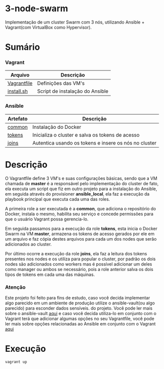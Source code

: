 # 3-node-swarm

Implementação de um cluster Swarm com 3 nós, utilizando Ansible + Vagrant(com VirtualBox como Hypervisor).

# Sumário

### Vagrant
| Arquivo | Descrição |
|---|---|
| [Vagrantfile](https://github.com/fermino-linux/3-node-swarm/blob/main/Vagrantfile) | Definições das VM's
| [install.sh](https://github.com/fermino-linux/bash-training/blob/main/ansible/install.sh) | Script de instalação do Ansible

### Ansible
| Artefato | Descrição | 
|---|---|
|[common](https://github.com/fermino-linux/3-node-swarm/tree/main/roles/common)| Instalação do Docker |
|[tokens](https://github.com/fermino-linux/3-node-swarm/tree/main/roles/tokens)| Inicializa o cluster e salva os tokens de acesso |
|[joins](https://github.com/fermino-linux/3-node-swarm/tree/main/roles/joins) | Autentica usando os tokens e insere os nós no cluster |


# Descrição
O Vagrantfile define 3 VM's e suas configurações básicas, sendo que a VM chamada de **master** é a responsável pelo implementação do cluster de fato, ela executa
um script que fiz em outro projeto para a instalação do Ansible, em seguida através do provisioner **ansible_local**, ela faz a execução da playbook principal
que executa cada uma das roles.

A primeira role a ser executada é a **common**, que adiciona o repositório do Docker, instala o mesmo, habilita seu serviço e concede permissões para que o usuário Vagrant
possa gerencia-lo.

Em seguida passamos para a execução da role **tokens**, esta inicia o Docker Swarm na VM **master**, armazena os tokens de acesso gerados por ele em um arquivo e
faz cópia destes arquivos para cada um dos nodes que serão adicionados ao cluster.

Por último ocorre a execução da role **joins**, ela faz a leitura dos tokens presentes nos nodes e os utiliza para popular o cluster, por padrão os dois
nodes são adicionados como workers mas é possível adicionar um deles como manager ou ambos se necessário, pois a role anterior salva os dois tipos de tokens
em cada uma das máquinas.


### Atenção
Este projeto foi feito para fins de estudo, caso você decida implementar algo parecido em um ambiente
de produção utilize o ansible-vault(ou algo parecido) para esconder dados sensíveis.
do projeto.
Você pode ler mais sobre o ansible-vault [aqui](https://docs.ansible.com/ansible/latest/vault_guide/index.html) e caso você decida utiliza-lo em conjunto com o Vagrant terá que adicionar
algumas opções no seu Vagrantfile, você pode ler mais sobre opções relacionadas ao Ansible em conjunto com o Vagrant [aqui](https://developer.hashicorp.com/vagrant/docs/provisioning/ansible_common)

# Execução
```
vagrant up
``` 






